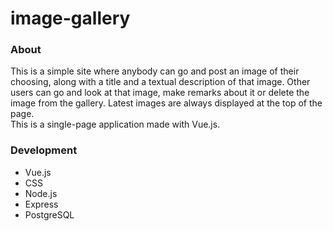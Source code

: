 # image-gallery

### About
This is a simple site where anybody can go and post an image of their choosing, along with a title and a textual description
 of that image. Other users can go and look at that image, make remarks about it or delete the image from the gallery. Latest images are always displayed at the top of the page.</br>
This is a single-page application made with Vue.js.

### Development

* Vue.js
* CSS
* Node.js
* Express
* PostgreSQL
